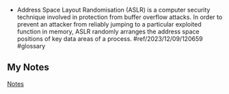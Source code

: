 - Address Space Layout Randomisation (ASLR) is a computer security technique involved in protection from buffer overflow attacks. In order to prevent an attacker from reliably jumping to a particular exploited function in memory, ASLR randomly arranges the address space positions of key data areas of a process. #ref/2023/12/09/120659 #glossary
## My Notes
[Notes](mynotes/address-space-layout-randomisation-notes.md)
